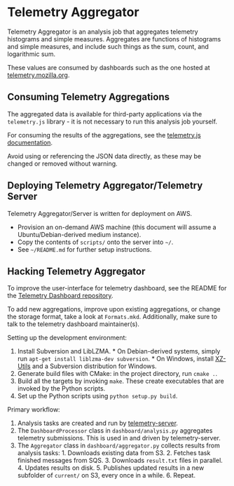 Telemetry Aggregator
====================
Telemetry Aggregator is an analysis job that aggregates telemetry histograms and simple measures. Aggregates are functions of histograms and simple measures, and include such things as the sum, count, and logarithmic sum.

These values are consumed by dashboards such as the one hosted at [telemetry.mozilla.org](http://telemetry.mozilla.org).

Consuming Telemetry Aggregations
--------------------------------
The aggregated data is available for third-party applications via the `telemetry.js` library - it is not necessary to run this analysis job yourself.

For consuming the results of the aggregations, see the [telemetry.js documentation](https://telemetry.mozilla.org/docs.html#Telemetry).

Avoid using or referencing the JSON data directly, as these may be changed or removed without warning.

Deploying Telemetry Aggregator/Telemetry Server
-----------------------------------------------

Telemetry Aggregator/Server is written for deployment on AWS.

* Provision an on-demand AWS machine (this document will assume a Ubuntu/Debian-derived medium instance).
* Copy the contents of `scripts/` onto the server into `~/`.
* See `~/README.md` for further setup instructions.

Hacking Telemetry Aggregator
----------------------------
To improve the user-interface for telemetry dashboard, see the README for the [Telemetry Dashboard repository](https://github.com/mozilla/telemetry-dashboard).

To add new aggregations, improve upon existing aggregations, or change the storage format, take a look at `Formats.mkd`. Additionally, make sure to talk to the telemetry dashboard maintainer(s).

Setting up the development environment:

  1. Install Subversion and LibLZMA.
    * On Debian-derived systems, simply run `apt-get install liblzma-dev subversion`.
    * On Windows, install [XZ-Utils](http://tukaani.org/xz/) and a Subversion distribution for Windows.
  2. Generate build files with CMake: in the project directory, run `cmake .`.
  3. Build all the targets by invoking `make`. These create executables that are invoked by the Python scripts.
  4. Set up the Python scripts using `python setup.py build`.

Primary workflow:

  1. Analysis tasks are created and run by [telemetry-server](https://github.com/mozilla/telemetry-server).
  2. The `DashboardProcessor` class in `dashboard/analysis.py` aggregates telemetry submissions. This is used in and driven by telemetry-server.
  3. The `Aggregator` class in `dashboard/aggregator.py` collects results from analysis tasks:
    1. Downloads existing data from S3.
    2. Fetches task finished messages from SQS.
    3. Downloads `result.txt` files in parallel.
    4. Updates results on disk.
    5. Publishes updated results in a new subfolder of `current/` on S3, every once in a while.
    6. Repeat.
